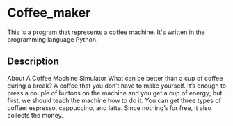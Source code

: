 # Coffee_maker
This is a program that represents a coffee machine. It's written in the programming language Python.

## Description
About A Coffee Machine Simulator What can be better than a cup of coffee during a break? A coffee that you don’t have to make yourself. It’s enough to press a couple of buttons on the machine and you get a cup of energy; but first, we should teach the machine how to do it. 
You can get three types of coffee: espresso, cappuccino, and latte. Since nothing’s for free, it also collects the money.

